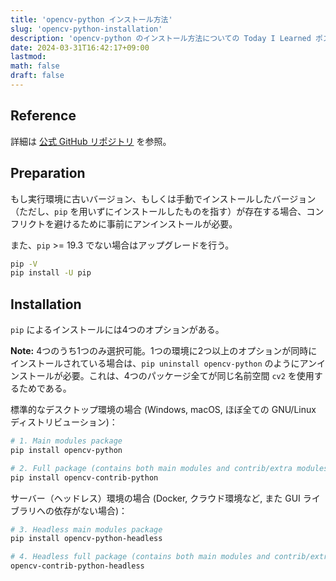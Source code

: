 ```yaml
---
title: 'opencv-python インストール方法'
slug: 'opencv-python-installation'
description: 'opencv-python のインストール方法についての Today I Learned ポスト。'
date: 2024-03-31T16:42:17+09:00
lastmod: 
math: false
draft: false
---
```


## Reference

詳細は [公式 GitHub リポジトリ](https://github.com/opencv/opencv-python) を参照。

## Preparation

もし実行環境に古いバージョン、もしくは手動でインストールしたバージョン（ただし、``pip`` を用いずにインストールしたものを指す）が存在する場合、コンフリクトを避けるために事前にアンインストールが必要。

また、``pip`` >= 19.3 でない場合はアップグレードを行う。

```bash
pip -V
pip install -U pip
```

## Installation

``pip`` によるインストールには4つのオプションがある。

**Note:** 4つのうち1つのみ選択可能。1つの環境に2つ以上のオプションが同時にインストールされている場合は、``pip uninstall opencv-python`` のようにアンインストールが必要。これは、4つのパッケージ全てが同じ名前空間 ``cv2`` を使用するためである。

標準的なデスクトップ環境の場合 (Windows, macOS, ほぼ全ての GNU/Linux ディストリビューション)：

```bash
# 1. Main modules package
pip install opencv-python

# 2. Full package (contains both main modules and contrib/extra modules)
pip install opencv-contrib-python
```

サーバー（ヘッドレス）環境の場合 (Docker, クラウド環境など, また GUI ライブラリへの依存がない場合)：

```bash
# 3. Headless main modules package
pip install opencv-python-headless

# 4. Headless full package (contains both main modules and contrib/extra modules)
opencv-contrib-python-headless
```